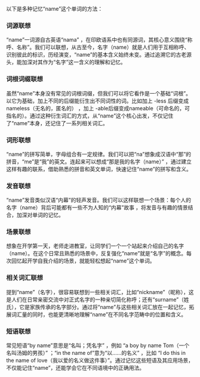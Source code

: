 以下是多种记忆“name”这个单词的方法：

### 词源联想
“name”一词源自古英语“nama” ，在印欧语系中也有同源词，其核心意义围绕“称呼、名称”。我们可以联想，从古至今，名字（name）就是人们用于互相称呼、识别彼此的标识，历经演变，“name”的基本含义始终未变。通过追溯它的古老源头，能加深对其作为“名字”这一含义的理解和记忆。

### 词根词缀联想
虽然“name”本身没有常见的词根词缀，但我们可以将它看作是一个基础“词根”。以它为基础，加上不同的后缀能衍生出不同词性的词。比如加上 -less 后缀变成nameless（无名的，匿名的） ，加上 -able后缀变成nameable（可命名的，可指名的）。通过这种衍生词汇的方式，从“name”这个核心出发，不仅记住了“name”本身，还记住了一系列相关词汇。

### 词形联想
“name”的拼写简单，字母组合有一定规律。我们可以把“na”想象成汉语中“那”的拼音，“me”是“我”的英文。连起来可以想成“那是我的名字（name）” ，通过建立这样有趣的联系，借助熟悉的拼音和英文单词，快速记住“name”的拼写和含义。

### 发音联想
“name”发音类似汉语“内幕”的轻声发音。我们可以这样联想一个场景：每个人的名字（name）背后可能都有一些不为人知的“内幕”故事 ，将发音与有趣的情景结合，加深对单词的记忆。

### 场景联想
想象在开学第一天，老师走进教室，让同学们一个一个站起来介绍自己的名字（name）。在这个日常且熟悉的场景中，反复强化“name”就是“名字”的概念。每次回忆起开学自我介绍的场景，就能轻松想起“name”这个单词。

### 相关词汇联想
提到“name”（名字），很容易联想到一些相关词汇，比如“nickname”（昵称），这是人们在日常亲密交流中对正式名字的一种亲切简化称呼；还有“surname”（姓氏），它是家族传承的名字部分。通过将“name”与这些相关词汇放在一起记忆，拓展词汇量的同时，也能更清晰地理解“name”在不同名字范畴中的位置和含义。

### 短语联想
常见短语“by name”意思是“名叫；凭名字” ，例如 “a boy by name Tom（一个名叫汤姆的男孩）” ；“in the name of”意为“以……的名义” ，比如 “I do this in the name of love（我以爱的名义做这件事）”。通过记忆这些短语及其应用场景，不仅能记住“name”，还能学会它在不同语境中的正确用法。 